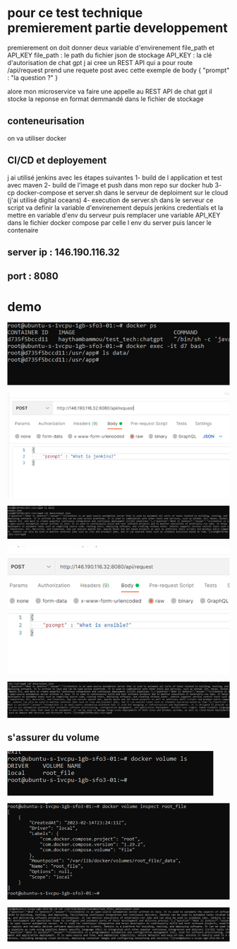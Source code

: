 # pour ce test technique premierement partie developpement
premierement on doit donner deux variable d'envirenement file_path et API_KEY
file_path : le path du fichier json de stockage
API_KEY : la clé d'autorisation de chat gpt
j ai cree un REST API qui a pour route /api/request prend une requete post avec cette exemple de body
{
    "prompt" : "la question ?"
} 

alore mon microservice va faire une appelle au REST API de chat gpt il stocke la reponse en format demmandé dans le fichier de stockage

## conteneurisation
on va utiliser docker 

## CI/CD et deployement 
j ai utilisé jenkins avec les étapes suivantes 
1- build de l application et test avec maven 
2- build de l'image et push dans mon repo sur docker hub 
3- cp docker-compose et server.sh dans le serveur de deploiment sur le cloud (j'ai utilisé digital oceans)
4- execution de server.sh dans le serveur
ce script va definir la variable d'envirenement depuis jenkins credentials et la mettre en variable d'env du serveur
puis remplacer une variable API_KEY dans le fichier docker compose par celle  l env du server 
puis lancer le contenaire 


## server ip : 146.190.116.32

## port : 8080 

# demo
![img_2.png](img_2.png)

![img.png](img.png)

![img_3.png](img_3.png)

![img_4.png](img_4.png)

![img_5.png](img_5.png)

## s'assurer du volume

![img_6.png](img_6.png)

![img_7.png](img_7.png)

![img_8.png](img_8.png)